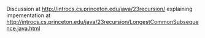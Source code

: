 
Discussion at <http://introcs.cs.princeton.edu/java/23recursion/> explaining impementation at <http://introcs.cs.princeton.edu/java/23recursion/LongestCommonSubsequence.java.html>
